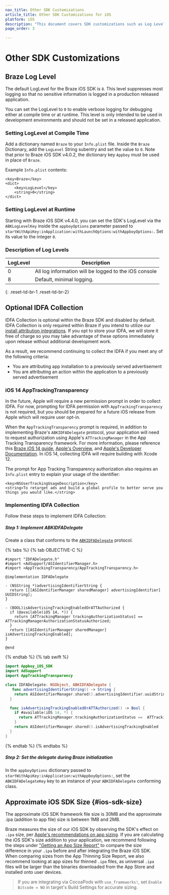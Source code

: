```yaml
---
nav_title: Other SDK Customizations
article_title: Other SDK Customizations for iOS
platform: iOS
description: "This document covers SDK customizations such as Log Level, IDFA Collection, and other customizations."
page_order: 3

---
```


# Other SDK Customizations

## Braze Log Level

The default LogLevel for the Braze iOS SDK is `8`. This level suppresses most logging so that no sensitive information is logged in a production released application.

You can set the LogLevel to `0` to enable verbose logging for debugging either at compile time or at runtime. This level is only intended to be used in development environments and should not be set in a released application.

### Setting LogLevel at Compile Time

Add a dictionary named `Braze` to your `Info.plist` file. Inside the `Braze` Dictionary, add the `LogLevel` String subentry and set the value to `0`. Note that prior to Braze iOS SDK v4.0.2, the dictionary key `Appboy` must be used in place of `Braze`.

Example `Info.plist` contents:

```
<key>Braze</key>
<dict>
	<key>LogLevel</key>
	<string>0</string>
</dict>
```

### Setting LogLevel at Runtime

Starting with Braze iOS SDK v4.4.0, you can set the SDK's LogLevel via the `ABKLogLevelKey` inside the `appboyOptions` parameter passed to `startWithApiKey:inApplication:withLaunchOptions:withAppboyOptions:`. Set its value to the integer `0`.


### Description of Log Levels

| LogLevel | Description |
|----------|-------------|
| 0        | All log information will be logged to the iOS console  |
| 8        | Default, minimal logging. |
{: .reset-td-br-1 .reset-td-br-2}

## Optional IDFA Collection

IDFA Collection is optional within the Braze SDK and disabled by default. IDFA Collection is only required within Braze if you intend to utilize our [install attribution integrations][21]. If you opt to store your IDFA, we will store it free of charge so you may take advantage of these options immediately upon release without additional development work.

As a result, we recommend continuing to collect the IDFA if you meet any of the following criteria:

- You are attributing app installation to a previously served advertisement
- You are attributing an action within the application to a previously served advertisement

### iOS 14 AppTrackingTransparency
In the future, Apple will require a new permission prompt in order to collect IDFA. For now, prompting for IDFA permission with `AppTrackingTransparency` is not required, but you should be prepared for a future iOS release from Apple which will require user opt-in.

When the `AppTrackingTransparency` prompt is required, in addition to implementing Braze's `ABKIDFADelegate` protocol, your application will need to request authorization using Apple's `ATTrackingManager` in the App Tracking Transparency framework. For more information, please reference this [Braze iOS 14 guide]({{site.baseurl}}/developer_guide/platform_integration_guides/ios/ios_14/#idfa-and-app-tracking-transparency), [Apple's Overview](https://developer.apple.com/app-store/user-privacy-and-data-use/), and [Apple's Developer Documentation](https://developer.apple.com/documentation/apptrackingtransparency). In iOS 14, collecting IDFA will require building with Xcode 12.

The prompt for App Tracking Transparency authorization also requires an `Info.plist` entry to explain your usage of the identifier:

```
<key>NSUserTrackingUsageDescription</key>
<string>To retarget ads and build a global profile to better serve you things you would like.</string>
```

### Implementing IDFA Collection

Follow these steps to implement IDFA Collection:

##### Step 1: Implement ABKIDFADelegate

Create a class that conforms to the [`ABKIDFADelegate`][29] protocol.

{% tabs %}
{% tab OBJECTIVE-C %}

```objc
#import "IDFADelegate.h"
#import <AdSupport/ASIdentifierManager.h>
#import <AppTrackingTransparency/AppTrackingTransparency.h>

@implementation IDFADelegate

- (NSString *)advertisingIdentifierString {
  return [[[ASIdentifierManager sharedManager] advertisingIdentifier] UUIDString];
}

- (BOOL)isAdvertisingTrackingEnabledOrATTAuthorized {
  if (@available(iOS 14, *)) {
    return [ATTrackingManager trackingAuthorizationStatus] == ATTrackingManagerAuthorizationStatusAuthorized;
  }
  return [[ASIdentifierManager sharedManager] isAdvertisingTrackingEnabled];
}

@end
```

{% endtab %}
{% tab swift %}

```swift
import Appboy_iOS_SDK
import AdSupport
import AppTrackingTransparency

class IDFADelegate: NSObject, ABKIDFADelegate {
   func advertisingIdentifierString() -> String {
    return ASIdentifierManager.shared().advertisingIdentifier.uuidString
  }

  func isAdvertisingTrackingEnabledOrATTAuthorized() -> Bool {
    if #available(iOS 14, *) {
      return ATTrackingManager.trackingAuthorizationStatus ==  ATTrackingManager.AuthorizationStatus.authorized
    }
    return ASIdentifierManager.shared().isAdvertisingTrackingEnabled
  }
}
```
{% endtab %}
{% endtabs %}

##### Step 2: Set the delegate during Braze initialization

In the `appboyOptions` dictionary passed to `startWithApiKey:inApplication:withAppboyOptions:`, set the `ABKIDFADelegateKey` key to an instance of your `ABKIDFADelegate` conforming class.

## Approximate iOS SDK Size {#ios-sdk-size}

The approximate iOS SDK framework file size is 30MB and the approximate .ipa (addition to app file) size is between 1MB and 2MB.

Braze measures the size of our iOS SDK by observing the SDK's effect on `.ipa` size, per [Apple's recommendations on app sizing][31]. If you are calculating the iOS SDK's size addition to your application, we recommend following the steps under ["Getting an App Size Report"][31] to compare the size difference in your `.ipa` before and after integrating the Braze iOS SDK. When comparing sizes from the App Thinning Size Report, we also recommend looking at app sizes for thinned `.ipa` files, as universal `.ipa` files will be larger than the binaries downloaded from the App Store and installed onto user devices.

> If you are integrating via CocoaPods with `use_frameworks!`, set `Enable Bitcode = NO` in target's Build Settings for accurate sizing.


[21]: {{site.baseurl}}/partners/advertising_technologies/attribution/adjust/
[29]: https://github.com/Appboy/appboy-ios-sdk/blob/master/AppboyKit/include/ABKIDFADelegate.h
[31]: https://developer.apple.com/library/content/qa/qa1795/_index.html
